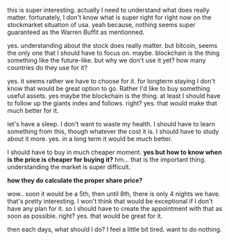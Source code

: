 this is super interesting. actually I need to understand what does really matter.
fortunately, I don't know what is super right for right now on the stockmarket situation of usa.
yeah because, nothing seems super guaranteed as the Warren Buffit as mentionned.

yes. understanding about the stock does really matter.
but bitcoin, seems the only one that I should have to focus on. maybe.
blockchain is the thing something like the future-like. but why we don't use it yet?
how many countries do they use for it?

yes. it seems rather we have to choose for it. for longterm staying I don't know that would be great option to go.
Rather I'd like to buy something useful assets.
yes maybe the blockchain is the thing.
at least I should have to follow up the giants index and follows. right?
yes.
that would make that much better for it.

let's have a sleep. I don't want to waste my health.
I should have to learn something from this, though whatever the cost it is.
I should have to study about it more.
yes. in a long term it would be much better.

I should have to buy in much cheaper moment.
**yes but how to know when is the price is cheaper for buying it?**
hm... that is the important thing.
understanding the market is super difficult.

**how they do calculate the proper share price?**


wow.. soon it would be a 5th, then until 8th, there is only 4 nights we have.
that's pretty interesting. I won't think that would be exceptional if I don't have any plan for it.
so I should have to create the appointment with that as soon as possible. right?
yes. that would be great for it.

then each days, what should I do?
I feel a little bit tired. want to do nothing.

